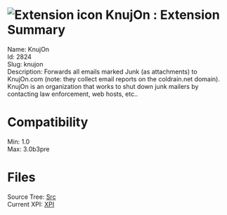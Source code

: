 # ![Extension icon](https://addons.thunderbird.net/user-media/addon_icons/2/2824-64.png?modified=1352940540) KnujOn : Extension Summary

Name: KnujOn  
Id: 2824  
Slug: knujon  
Description: Forwards all emails marked Junk (as attachments) to KnujOn.com (note: they collect email reports on the coldrain.net domain).  KnujOn is an organization that works to shut down junk mailers by contacting law enforcement, web hosts, etc..
  

# Compatibility
Min: 1.0  
Max: 3.0b3pre  

# Files

Source Tree: [Src](C:/Dev/Thunderbird/ThunderKdB/xall/xOther/2824-knujon/src)  
Current XPI: [XPI](C:/Dev/Thunderbird/ThunderKdB/xall/xOther/2824-knujon/xpi)  



